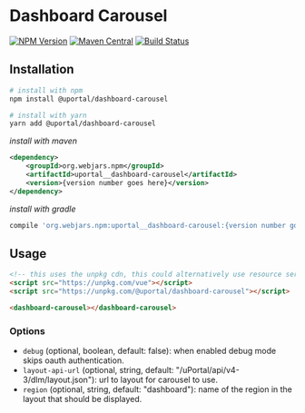 # Dashboard Carousel

[![NPM Version](https://img.shields.io/npm/v/@uportal/dashboard-carousel.svg)](https://www.npmjs.com/package/@uportal/dashboard-carousel)
[![Maven Central](https://maven-badges.herokuapp.com/maven-central/org.webjars.npm/uportal__dashboard-carousel/badge.svg)](https://maven-badges.herokuapp.com/maven-central/org.webjars.npm/uportal__dashboard-carousel)
[![Build Status](https://travis-ci.org/uPortal-contrib/uPortal-web-components.svg?branch=master)](https://travis-ci.org/uPortal-contrib/uPortal-web-components)

## Installation

```bash
# install with npm
npm install @uportal/dashboard-carousel

# install with yarn
yarn add @uportal/dashboard-carousel
```

_install with maven_

```xml
<dependency>
    <groupId>org.webjars.npm</groupId>
    <artifactId>uportal__dashboard-carousel</artifactId>
    <version>{version number goes here}</version>
</dependency>
```

_install with gradle_

```gradle
compile 'org.webjars.npm:uportal__dashboard-carousel:{version number goes here}'
```

## Usage

```html
<!-- this uses the unpkg cdn, this could alternatively use resource server as a cdn -->
<script src="https://unpkg.com/vue"></script>
<script src="https://unpkg.com/@uportal/dashboard-carousel"></script>

<dashboard-carousel></dashboard-carousel>
```

### Options

- `debug` (optional, boolean, default: false): when enabled debug mode skips oauth authentication.
- `layout-api-url` (optional, string, default: "/uPortal/api/v4-3/dlm/layout.json"): url to layout for carousel to use.
- `region` (optional, string, default: "dashboard"): name of the region in the layout that should be displayed.
